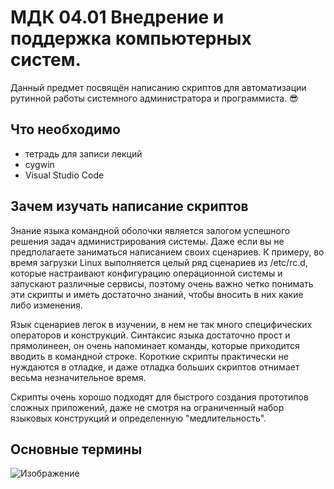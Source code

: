 # **МДК 04.01 Внедрение и поддержка компьютерных систем.**
Данный предмет посвящён написанию скриптов для автоматизации рутинной работы системного администратора и программиста. :sunglasses:
## Что необходимо
* тетрадь для записи лекций
* cygwin
* Visual Studio Code
## Зачем изучать написание скриптов
Знание языка командной оболочки является залогом успешного решения задач администрирования системы. Даже если вы не предполагаете заниматься написанием своих сценариев. К примеру, во время загрузки Linux выполняется целый ряд сценариев из /etc/rc.d, которые настраивают конфигурацию операционной системы и запускают различные сервисы, поэтому очень важно четко понимать эти скрипты и иметь достаточно знаний, чтобы вносить в них какие либо изменения.

Язык сценариев легок в изучении, в нем не так много специфических операторов и конструкций. Синтаксис языка достаточно прост и прямолинеен, он очень напоминает команды, которые приходится вводить в командной строке. Короткие скрипты практически не нуждаются в отладке, и даже отладка больших скриптов отнимает весьма незначительное время.

Скрипты очень хорошо подходят для быстрого создания прототипов сложных приложений, даже не смотря на ограниченный набор языковых конструкций и определенную "медлительность".
## Основные термины
![Изображение](https://www.google.ru/imgres?q=%D1%84%D0%BE%D1%82%D0%BE%20%D0%BA%D0%BE%D0%BC%D0%BF&imgurl=https%3A%2F%2Fw7.pngwing.com%2Fpngs%2F437%2F606%2Fpng-transparent-computer-keyboard-desktop-computers-computer-computer-network-computer-keyboard-computer.png&imgrefurl=https%3A%2F%2Fwww.pngwing.com%2Fru%2Fsearch%3Fq%3D%25D0%25BA%25D0%25BE%25D0%25BC%25D0%25BF&docid=BVHHAHi6wkh5oM&tbnid=JGxYAsM4WUXnEM&vet=12ahUKEwjy7e3OrfSIAxW4_skDHZDZNO8QM3oECGIQAA..i&w=920&h=483&hcb=2&ved=2ahUKEwjy7e3OrfSIAxW4_skDHZDZNO8QM3oECGIQAA "Компьютер")

